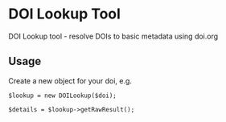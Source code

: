 # DOI Lookup Tool

DOI Lookup tool - resolve DOIs to basic metadata using doi.org

## Usage

Create a new object for your doi, e.g.

```
$lookup = new DOILookup($doi);

$details = $lookup->getRawResult();
    
```

